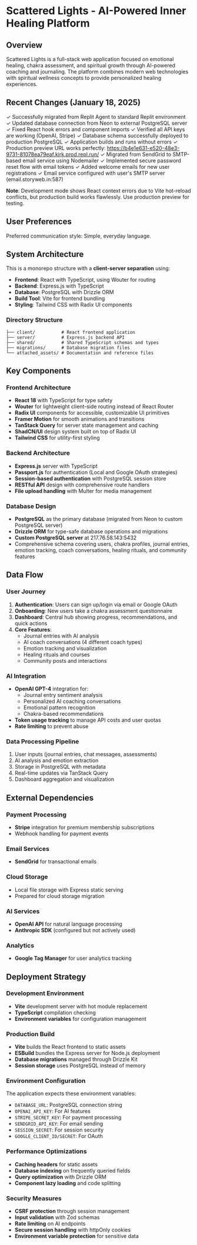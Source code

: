 # Scattered Lights - AI-Powered Inner Healing Platform

## Overview

Scattered Lights is a full-stack web application focused on emotional healing, chakra assessment, and spiritual growth through AI-powered coaching and journaling. The platform combines modern web technologies with spiritual wellness concepts to provide personalized healing experiences.

## Recent Changes (January 18, 2025)

✓ Successfully migrated from Replit Agent to standard Replit environment
✓ Updated database connection from Neon to external PostgreSQL server
✓ Fixed React hook errors and component imports
✓ Verified all API keys are working (OpenAI, Stripe)
✓ Database schema successfully deployed to production PostgreSQL
✓ Application builds and runs without errors
✓ Production preview URL works perfectly: https://b4e1e631-e520-48e3-9731-81078ea79eaf.kirk.prod.repl.run/
✓ Migrated from SendGrid to SMTP-based email service using Nodemailer
✓ Implemented secure password reset flow with email tokens
✓ Added welcome emails for new user registrations
✓ Email service configured with user's SMTP server (email.storyweb.in:587)

**Note**: Development mode shows React context errors due to Vite hot-reload conflicts, but production build works flawlessly. Use production preview for testing.

## User Preferences

Preferred communication style: Simple, everyday language.

## System Architecture

This is a monorepo structure with a **client-server separation** using:
- **Frontend**: React with TypeScript, using Wouter for routing
- **Backend**: Express.js with TypeScript 
- **Database**: PostgreSQL with Drizzle ORM
- **Build Tool**: Vite for frontend bundling
- **Styling**: Tailwind CSS with Radix UI components

### Directory Structure
```
├── client/          # React frontend application
├── server/          # Express.js backend API
├── shared/          # Shared TypeScript schemas and types
├── migrations/      # Database migration files
└── attached_assets/ # Documentation and reference files
```

## Key Components

### Frontend Architecture
- **React 18** with TypeScript for type safety
- **Wouter** for lightweight client-side routing instead of React Router
- **Radix UI** components for accessible, customizable UI primitives
- **Framer Motion** for smooth animations and transitions
- **TanStack Query** for server state management and caching
- **ShadCN/UI** design system built on top of Radix UI
- **Tailwind CSS** for utility-first styling

### Backend Architecture
- **Express.js** server with TypeScript
- **Passport.js** for authentication (Local and Google OAuth strategies)
- **Session-based authentication** with PostgreSQL session store
- **RESTful API** design with comprehensive route handlers
- **File upload handling** with Multer for media management

### Database Design
- **PostgreSQL** as the primary database (migrated from Neon to custom PostgreSQL server)
- **Drizzle ORM** for type-safe database operations and migrations
- **Custom PostgreSQL server** at 217.76.58.143:5432
- Comprehensive schema covering users, chakra profiles, journal entries, emotion tracking, coach conversations, healing rituals, and community features

## Data Flow

### User Journey
1. **Authentication**: Users can sign up/login via email or Google OAuth
2. **Onboarding**: New users take a chakra assessment questionnaire
3. **Dashboard**: Central hub showing progress, recommendations, and quick actions
4. **Core Features**: 
   - Journal entries with AI analysis
   - AI coach conversations (4 different coach types)
   - Emotion tracking and visualization
   - Healing rituals and courses
   - Community posts and interactions

### AI Integration
- **OpenAI GPT-4** integration for:
  - Journal entry sentiment analysis
  - Personalized AI coaching conversations
  - Emotional pattern recognition
  - Chakra-based recommendations
- **Token usage tracking** to manage API costs and user quotas
- **Rate limiting** to prevent abuse

### Data Processing Pipeline
1. User inputs (journal entries, chat messages, assessments)
2. AI analysis and emotion extraction
3. Storage in PostgreSQL with metadata
4. Real-time updates via TanStack Query
5. Dashboard aggregation and visualization

## External Dependencies

### Payment Processing
- **Stripe** integration for premium membership subscriptions
- Webhook handling for payment events

### Email Services  
- **SendGrid** for transactional emails

### Cloud Storage
- Local file storage with Express static serving
- Prepared for cloud storage migration

### AI Services
- **OpenAI API** for natural language processing
- **Anthropic SDK** (configured but not actively used)

### Analytics
- **Google Tag Manager** for user analytics tracking

## Deployment Strategy

### Development Environment
- **Vite** development server with hot module replacement
- **TypeScript** compilation checking
- **Environment variables** for configuration management

### Production Build
- **Vite** builds the React frontend to static assets
- **ESBuild** bundles the Express server for Node.js deployment
- **Database migrations** managed through Drizzle Kit
- **Session storage** uses PostgreSQL instead of memory

### Environment Configuration
The application expects these environment variables:
- `DATABASE_URL`: PostgreSQL connection string
- `OPENAI_API_KEY`: For AI features  
- `STRIPE_SECRET_KEY`: For payment processing
- `SENDGRID_API_KEY`: For email sending
- `SESSION_SECRET`: For session security
- `GOOGLE_CLIENT_ID/SECRET`: For OAuth

### Performance Optimizations
- **Caching headers** for static assets
- **Database indexing** on frequently queried fields
- **Query optimization** with Drizzle ORM
- **Component lazy loading** and code splitting

### Security Measures
- **CSRF protection** through session management
- **Input validation** with Zod schemas
- **Rate limiting** on AI endpoints
- **Secure session handling** with httpOnly cookies
- **Environment variable protection** for sensitive data